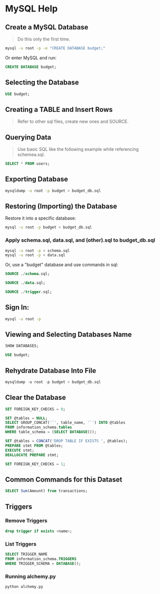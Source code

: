 # MySQL Help

## Create a MySQL Database
> Do this only the first time.

```sh
mysql -u root -p -e "CREATE DATABASE budget;"
```

Or enter MySQL and run:

```sql
CREATE DATABASE budget;
```

## Selecting the Database
```sql
USE budget;
```

## Creating a TABLE and Insert Rows

> Refer to other sql files, create new ones and SOURCE. 

## Querying Data

> Use basic SQL like the following example while referencing schemea.sql.

```sql
SELECT * FROM users;
```

## Exporting Database

```sh
mysqldump -u root -p budget > budget_db.sql
```

## Restoring (Importing) the Database

Restore it into a specific database:
```sh
mysql -u root -p budget < budget_db.sql
```

### Apply schema.sql, data.sql, and (other).sql to budget_db.sql

```sh
mysql -u root -p < schema.sql
mysql -u root -p < data.sql
```

Or, use a "budget" database and use commands in sql: 

```sql
SOURCE ./schema.sql;

SOURCE ./data.sql;

SOURCE ./trigger.sql;
```

## Sign In: 

```sh
mysql -u root -p
```

## Viewing and Selecting Databases Name

```sql
SHOW DATABASES;
```

```sql
USE budget;
```

## Rehydrate Database Into File

```sql
mysqldump -u root -p budget > budget_db.sql
```

## Clear the Database 

```sql
SET FOREIGN_KEY_CHECKS = 0;

SET @tables = NULL;
SELECT GROUP_CONCAT('`', table_name, '`') INTO @tables
FROM information_schema.tables
WHERE table_schema = (SELECT DATABASE());

SET @tables = CONCAT('DROP TABLE IF EXISTS ', @tables);
PREPARE stmt FROM @tables;
EXECUTE stmt;
DEALLOCATE PREPARE stmt;

SET FOREIGN_KEY_CHECKS = 1;
```

## Common Commands for this Dataset

```sql
SELECT Sum(Amount) from transactions;
```

## Triggers

### Remove Triggers 

```sql
drop trigger if exists <name>;
```

### List Triggers

```sql
SELECT TRIGGER_NAME
FROM information_schema.TRIGGERS
WHERE TRIGGER_SCHEMA = DATABASE();
```


### Running alchemy.py
```sh
python alchemy.py
```